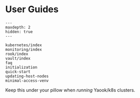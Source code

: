 # User Guides

```{toctree}
---
maxdepth: 2
hidden: true
---

kubernetes/index
monitoring/index
rook/index
vault/index
faq
initialization
quick-start
updating-host-nodes
minimal-access-venv
```

Keep this under your pillow when *running* Yaook/k8s clusters.
